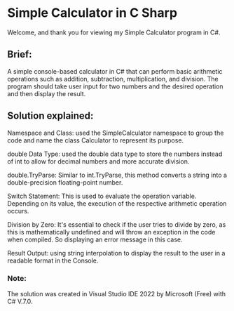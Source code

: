 # Simple Calculator in C Sharp

Welcome, and thank you for viewing my Simple Calculator program in C#.

## Brief: 

A simple console-based calculator in C# that can perform basic arithmetic operations such as addition, subtraction, multiplication, and division. The program should take user input for two numbers and the desired operation and then display the result.

## Solution explained:

Namespace and Class: used the SimpleCalculator namespace to group the code and name the class Calculator to represent its purpose.

double Data Type: used the double data type to store the numbers instead of int to allow for decimal numbers and more accurate division.

double.TryParse: Similar to int.TryParse, this method converts a string into a double-precision floating-point number.

Switch Statement: This is used to evaluate the operation variable. Depending on its value, the execution of  the respective arithmetic operation occurs.

Division by Zero: It's essential to check if the user tries to divide by zero, as this is mathematically undefined and will throw an exception in the code when compiled. So displaying an error message in this case.

Result Output: using string interpolation to display the result to the user in a readable format in the Console.

### Note: 
The solution was created in Visual Studio IDE 2022 by Microsoft (Free) with C# V.7.0. 
